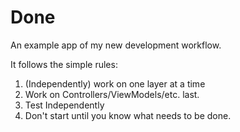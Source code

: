 # Done

An example app of my new development workflow.

It follows the simple rules:

1. (Independently) work on one layer at a time
2. Work on Controllers/ViewModels/etc. last.
3. Test Independently
4. Don't start until you know what needs to be done.
